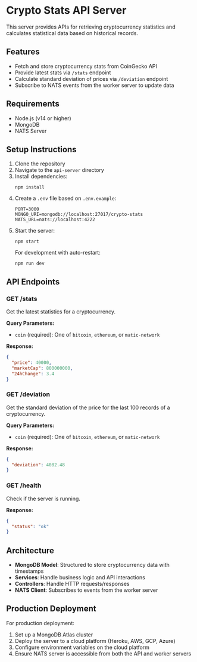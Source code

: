# Crypto Stats API Server

This server provides APIs for retrieving cryptocurrency statistics and calculates statistical data based on historical records.

## Features

- Fetch and store cryptocurrency stats from CoinGecko API
- Provide latest stats via `/stats` endpoint
- Calculate standard deviation of prices via `/deviation` endpoint
- Subscribe to NATS events from the worker server to update data

## Requirements

- Node.js (v14 or higher)
- MongoDB
- NATS Server

## Setup Instructions

1. Clone the repository
2. Navigate to the `api-server` directory
3. Install dependencies:
   ```
   npm install
   ```
4. Create a `.env` file based on `.env.example`:
   ```
   PORT=3000
   MONGO_URI=mongodb://localhost:27017/crypto-stats
   NATS_URL=nats://localhost:4222
   ```
5. Start the server:
   ```
   npm start
   ```
   For development with auto-restart:
   ```
   npm run dev
   ```

## API Endpoints

### GET /stats

Get the latest statistics for a cryptocurrency.

**Query Parameters:**
- `coin` (required): One of `bitcoin`, `ethereum`, or `matic-network`

**Response:**
```json
{
  "price": 40000,
  "marketCap": 800000000,
  "24hChange": 3.4
}
```

### GET /deviation

Get the standard deviation of the price for the last 100 records of a cryptocurrency.

**Query Parameters:**
- `coin` (required): One of `bitcoin`, `ethereum`, or `matic-network`

**Response:**
```json
{
  "deviation": 4082.48
}
```

### GET /health

Check if the server is running.

**Response:**
```json
{
  "status": "ok"
}
```

## Architecture

- **MongoDB Model**: Structured to store cryptocurrency data with timestamps
- **Services**: Handle business logic and API interactions
- **Controllers**: Handle HTTP requests/responses
- **NATS Client**: Subscribes to events from the worker server

## Production Deployment

For production deployment:

1. Set up a MongoDB Atlas cluster
2. Deploy the server to a cloud platform (Heroku, AWS, GCP, Azure)
3. Configure environment variables on the cloud platform
4. Ensure NATS server is accessible from both the API and worker servers